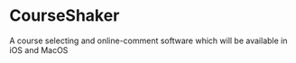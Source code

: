 # CourseShaker
A course selecting and online-comment software which will be available in iOS and MacOS
